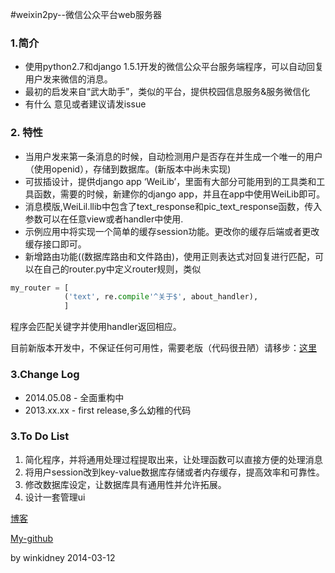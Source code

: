 #weixin2py--微信公众平台web服务器

### 1.简介

* 使用python2.7和django 1.5.1开发的微信公众平台服务端程序，可以自动回复用户发来微信的消息。
* 最初的启发来自“武大助手”，类似的平台，提供校园信息服务&服务微信化
* 有什么 意见或者建议请发issue

### 2. 特性
* 当用户发来第一条消息的时候，自动检测用户是否存在并生成一个唯一的用户（使用openid），存储到数据库。(新版本中尚未实现)
* 可拔插设计，提供django app ‘WeiLib’，里面有大部分可能用到的工具类和工具函数，需要的时候，新建你的django app，并且在app中使用WeiLib即可。
* 消息模版,WeiLil.llib中包含了text_response和pic_text_response函数，传入参数可以在任意view或者handler中使用.
* 示例应用中将实现一个简单的缓存session功能。更改你的缓存后端或者更改缓存接口即可。
* 新增路由功能((数据库路由和文件路由)，使用正则表达式对回复进行匹配，可以在自己的router.py中定义router规则，类似    
```python
my_router = [
            ('text', re.compile'^关于$', about_handler),
            ]
```
程序会匹配关键字并使用handler返回相应。    

目前新版本开发中，不保证任何可用性，需要老版（代码很丑陋）请移步：[这里](https://github.com/winkidney/weixin2py/tree/release1.0) 

### 3.Change Log
* 2014.05.08 - 全面重构中
* 2013.xx.xx - first release,多么幼稚的代码

### 3.To Do List
1. 简化程序，并将通用处理过程提取出来，让处理函数可以直接方便的处理消息
2. 将用户session改到key-value数据库存储或者内存缓存，提高效率和可靠性。
3. 修改数据库设定，让数据库具有通用性并允许拓展。
4. 设计一套管理ui


 [博客](http://blog.gg-workshop.com/) 

 [My-github](http://github.com/winkidney)

by winkidney 2014-03-12


